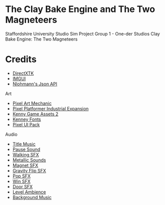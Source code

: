 # The Clay Bake Engine and The Two Magneteers
Staffordshire University Studio Sim Project
Group 1 - One-der Studios
Clay Bake Engine: The Two Magneteers

# Credits
- [DirectXTK](https://walbourn.github.io/directxtk/)
- [IMGUI](https://github.com/ocornut/imgui)
- [Nlohmann's Json API](https://json.nlohmann.me)

Art
- [Pixel Art Mechanic](https://opengameart.org/content/mechanic-animated)
- [Pixel Platformer Industrial Expansion](https://kenney.nl/assets/pixel-platformer-industrial-expansion)
- [Kenny Game Assets 2](https://kenney.itch.io/kenney-game-assets-2)
- [Kenney Fonts](https://kenney.nl/assets/kenney-fonts)
- [Pixel UI Pack](https://kenney.nl/assets/pixel-ui-pack)

Audio
- [Title Music](https://freesound.org/people/SkibkaMusic/sounds/478988/)
- [Pause Sound](https://freesound.org/people/philRacoIndie/sounds/512481/)
- [Walking SFX](https://freesound.org/people/DexD73/sounds/583715/)
- [Metallic Sounds](https://freesound.org/people/dbspin/sounds/396635/)
- [Magnet SFX](https://freesound.org/people/michael_kur95/sounds/255207/)
- [Gravity Flip SFX](https://freesound.org/people/Robinhood76/sounds/259739/)
- [Pop SFX](https://freesound.org/people/yottasounds/sounds/176727/)
- [Win SFX](https://freesound.org/people/EVRetro/sounds/495005/)
- [Door SFX](https://freesound.org/people/bennstir/sounds/80928/)
- [Level Ambience](https://freesound.org/people/InspectorJ/sounds/385943/)
- [Background Music](https://freesound.org/people/o_ultimo/sounds/328628/)